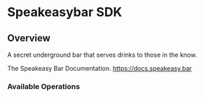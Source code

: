# Speakeasybar SDK


## Overview

A secret underground bar that serves drinks to those in the know.

The Speakeasy Bar Documentation.
<https://docs.speakeasy.bar>
### Available Operations

